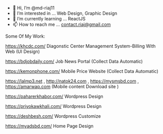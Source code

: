 - 👋 Hi, I’m @md-riaj11
- 👀 I’m interested in ... Web Design, Graphic Design
- 🌱 I’m currently learning ... ReactJS
- 📫 How to reach me ... contact.riaj@gmail.com

Some Of My Work:

https://khcdc.com/ Diagonstic Center Management System-Billing With Web (UI Design)

https://bdjobdaily.com/ Job News Portal (Collect Data Automatic)

https://kemonphone.com/ Mobile Price Website (Collect Data Automatic)

https://lalmp3.net , http://natok24.com , https://mysmsbd.com , https://amarwap.com (Mobile content Download site )

https://paharerkhabor.com/ Wordpress Design

https://priyokawkhali.com/ Wordpress Design

https://deshbesh.com/ Wordpress Customize 

https://myadsbd.com/ Home Page Design 
